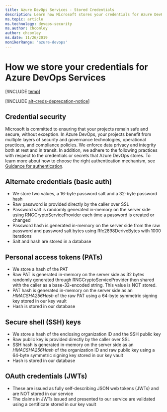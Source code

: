 ```yaml
---
title: Azure DevOps Services - Stored Credentials
description: Learn how Microsoft stores your credentials for Azure DevOps
ms.topic: article
ms.technology: devops-security
ms.author: chcomley
author: chcomley
ms.date: 11/26/2019
monikerRange: 'azure-devops'
---
```


# How we store your credentials for Azure DevOps Services

[!INCLUDE [temp](../../includes/version-vsts-only.md)]

[!INCLUDE [alt-creds-deprecation-notice](../../includes/alt-creds-deprecation-notice.md)]

## Credential security

Microsoft is committed to ensuring that your projects remain safe and secure, without exception. In Azure DevOps, your projects benefit from multiple layers of security and governance technologies, operational practices, and compliance policies. We enforce data privacy and integrity both at rest and in transit. In addition, we adhere to the following practices with respect to the credentials or secrets that Azure DevOps stores. To learn more about how to choose the right authentication mechanism, see [Guidance for authentication](../../integrate/get-started/authentication/authentication-guidance.md).

## Alternate credentials (basic auth)

- We store two values, a 16-byte password salt and a 32-byte password hash
- Raw password is provided directly by the caller over SSL
- Password salt is randomly generated in-memory on the server side using RNGCryptoServiceProvider each time a password is created or changed
- Password hash is generated in-memory on the server side from the raw password and password salt bytes using Rfc2898DeriveBytes with 1000 iterations
- Salt and hash are stored in a database

## Personal access tokens (PATs)

- We store a hash of the PAT
- Raw PAT is generated in-memory on the server side as 32 bytes randomly generated through RNGCryptoServiceProvider then shared with the caller as a base-32-encoded string. This value is NOT stored.
- PAT hash is generated in-memory on the server side as an _HMACSHA256Hash_ of the raw PAT using a 64-byte symmetric signing key stored in our key vault
- Hash is stored in our database

## Secure shell (SSH) keys

- We store a hash of the enclosing organization ID and the SSH public key
- Raw public key is provided directly by the caller over SSL
- SSH hash is generated in-memory on the server side as an _HMACSHA256Hash_ of the organization ID and raw public key using a 64-byte symmetric signing key stored in our key vault
- Hash is stored in our database

## OAuth credentials (JWTs)

- These are issued as fully self-describing JSON web tokens (JWTs) and are NOT stored in our service
- The claims in JWTs issued and presented to our service are validated using a certificate stored in our key vault
